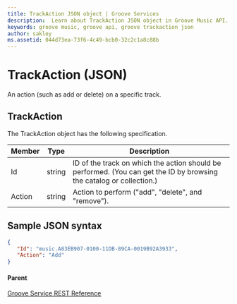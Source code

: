```yaml
---
title: TrackAction JSON object | Groove Services
description:  Learn about TrackAction JSON object in Groove Music API.
keywords: groove music, groove api, groove trackaction json
author: sakley
ms.assetid: 044d73ea-73f6-4c49-bcb0-32c2c1a8c88b
---
```


# TrackAction (JSON)        
An action (such as add or delete) on a specific track.

## TrackAction
The TrackAction object has the following specification.

| **Member** | **Type** | **Description**                                                                                                      |
|------------|----------|----------------------------------------------------------------------------------------------------------------------|
| Id         | string   | ID of the track on which the action should be performed. (You can get the ID by browsing the catalog or collection.) |
| Action     | string   | Action to perform ("add", "delete", and "remove").                                                                   |

## Sample JSON syntax
```json
{
   "Id": "music.A83EB907-0100-11DB-89CA-0019B92A3933",
   "Action": "Add"
}
```

#### Parent  
[Groove Service REST Reference](overview.md)
